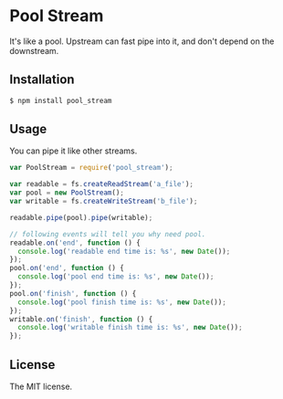 Pool Stream
============
It's like a pool. Upstream can fast pipe into it, and don't depend on the downstream.

## Installation

```bash
$ npm install pool_stream
```

## Usage
You can pipe it like other streams.

```js
var PoolStream = require('pool_stream');

var readable = fs.createReadStream('a_file');
var pool = new PoolStream();
var writable = fs.createWriteStream('b_file');

readable.pipe(pool).pipe(writable);

// following events will tell you why need pool.
readable.on('end', function () {
  console.log('readable end time is: %s', new Date());
});
pool.on('end', function () {
  console.log('pool end time is: %s', new Date());
});
pool.on('finish', function () {
  console.log('pool finish time is: %s', new Date());
});
writable.on('finish', function () {
  console.log('writable finish time is: %s', new Date());
});
```

## License
The MIT license.
